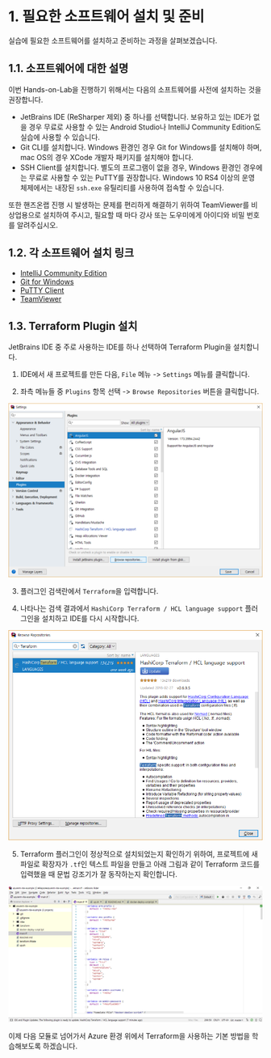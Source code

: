 # 1. 필요한 소프트웨어 설치 및 준비

실습에 필요한 소프트웨어를 설치하고 준비하는 과정을 살펴보겠습니다.

## 1.1. 소프트웨어에 대한 설명

이번 Hands-on-Lab을 진행하기 위해서는 다음의 소프트웨어를 사전에 설치하는 것을 권장합니다.

- JetBrains IDE (ReSharper 제외) 중 하나를 선택합니다. 보유하고 있는 IDE가 없을 경우 무료로 사용할 수 있는 Android Studio나 IntelliJ Community Edition도 실습에 사용할 수 있습니다.
- Git CLI를 설치합니다. Windows 환경인 경우 Git for Windows를 설치해야 하며, mac OS의 경우 XCode 개발자 패키지를 설치해야 합니다.
- SSH Client를 설치합니다. 별도의 프로그램이 없을 경우, Windows 환경인 경우에는 무료로 사용할 수 있는 PuTTY를 권장합니다. Windows 10 RS4 이상의 운영 체제에서는 내장된 `ssh.exe` 유틸리티를 사용하여 접속할 수 있습니다.

또한 핸즈온랩 진행 시 발생하는 문제를 편리하게 해결하기 위하여 TeamViewer를 비상업용으로 설치하여 주시고, 필요할 때 마다 강사 또는 도우미에게 아이디와 비밀 번호를 알려주십시오.

## 1.2. 각 소프트웨어 설치 링크

- [IntelliJ Community Edition](https://www.jetbrains.com/idea/download/)
- [Git for Windows](https://git-scm.com/download/)
- [PuTTY Client](https://www.chiark.greenend.org.uk/~sgtatham/putty/latest.html)
- [TeamViewer](http://www.teamviewer.com/)

## 1.3. Terraform Plugin 설치

JetBrains IDE 중 주로 사용하는 IDE를 하나 선택하여 Terraform Plugin을 설치합니다.

1. IDE에서 새 프로젝트를 만든 다음, `File` 메뉴 -> `Settings` 메뉴를 클릭합니다.

2. 좌측 메뉴들 중 `Plugins` 항목 선택 -> `Browse Repositories` 버튼을 클릭합니다.

![플러그인 설치](images/2018-03-07-00-36-33.png)

3. 플러그인 검색란에서 `Terraform`을 입력합니다.

4. 나타나는 검색 결과에서 `HashiCorp Terraform / HCL language support` 플러그인을 설치하고 IDE를 다시 시작합니다.

![플러그인 설치](images/2018-03-07-00-37-30.png)

5. Terraform 플러그인이 정상적으로 설치되었는지 확인하기 위하여, 프로젝트에 새 파일로 확장자가 `.tf`인 텍스트 파일을 만들고 아래 그림과 같이 Terraform 코드를 입력했을 때 문법 강조기가 잘 동작하는지 확인합니다.

![플러그인 동작 확인](images/2018-03-07-00-39-45.png)

이제 다음 모듈로 넘어가서 Azure 환경 위에서 Terraform을 사용하는 기본 방법을 학습해보도록 하겠습니다.
